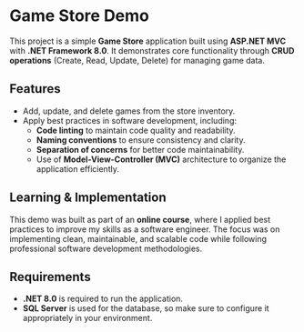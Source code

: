 # Game Store Demo

This project is a simple **Game Store** application built using **ASP.NET MVC** with **.NET Framework 8.0**. It demonstrates core functionality through **CRUD operations** (Create, Read, Update, Delete) for managing game data.

## Features
- Add, update, and delete games from the store inventory.
- Apply best practices in software development, including:
  - **Code linting** to maintain code quality and readability.
  - **Naming conventions** to ensure consistency and clarity.
  - **Separation of concerns** for better code maintainability.
  - Use of **Model-View-Controller (MVC)** architecture to organize the application efficiently.
  
## Learning & Implementation
This demo was built as part of an **online course**, where I applied best practices to improve my skills as a software engineer. The focus was on implementing clean, maintainable, and scalable code while following professional software development methodologies.

## Requirements
- **.NET 8.0** is required to run the application.
- **SQL Server** is used for the database, so make sure to configure it appropriately in your environment.
